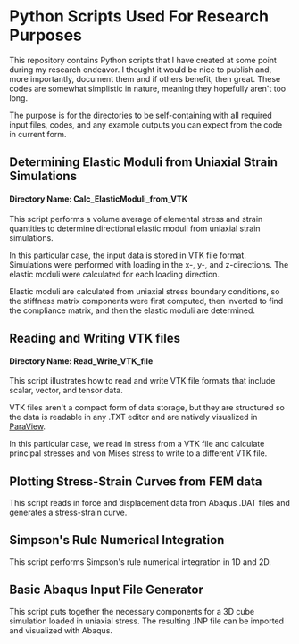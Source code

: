 # Python Scripts Used For Research Purposes
This repository contains Python scripts that I have created at some point during my research endeavor.  I thought it would be nice to publish and, more importantly, document them and if others benefit, then great.  These codes are somewhat simplistic in nature, meaning they hopefully aren't too long.  

The purpose is for the directories to be self-containing with all required input files, codes, and any example outputs you can expect from the code in current form.

## Determining Elastic Moduli from Uniaxial Strain Simulations
#### Directory Name: Calc_ElasticModuli_from_VTK
This script performs a volume average of elemental stress and strain quantities to determine directional elastic moduli from uniaxial strain simulations.

In this particular case, the input data is stored in VTK file format.  Simulations were performed with loading in the x-, y-, and z-directions.  The elastic moduli were calculated for each loading direction.

Elastic moduli are calculated from uniaxial stress boundary conditions, so the stiffness matrix components were first computed, then inverted to find the compliance matrix, and then the elastic moduli are determined.

## Reading and Writing VTK files
#### Directory Name: Read_Write_VTK_file
This script illustrates how to read and write VTK file formats that include scalar, vector, and tensor data.  

VTK files aren't a compact form of data storage, but they are structured so the data is readable in any .TXT editor and are natively visualized in [ParaView](http://www.paraview.org/).

In this particular case, we read in stress from a VTK file and calculate principal stresses and von Mises stress to write to a different VTK file.

## Plotting Stress-Strain Curves from FEM data 
This script reads in force and displacement data from Abaqus .DAT files and generates a stress-strain curve.

## Simpson's Rule Numerical Integration
This script performs Simpson's rule numerical integration in 1D and 2D.

## Basic Abaqus Input File Generator
This script puts together the necessary components for a 3D cube simulation loaded in uniaxial stress.  The resulting .INP file can be imported and visualized with Abaqus.

## 